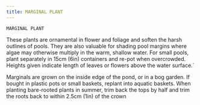 ```yaml
---
title: MARGINAL PLANT
---
```

`MARGINAL PLANT`

These plants are ornamental in flower and foliage and soften the harsh outlines of pools. They are also valuable for shading pool margins where algae may otherwise multiply in the warm, shallow water. For small pools, plant separately in 15cm (6in) containers and re-pot when overcrowded. Heights given indicate length of leaves or flowers above the water surface.`

Marginals are grown on the inside edge of the pond, or in a bog garden.  If bought in plastic pots or small baskets, replant into aquatic baskets.  When planting bare-rooted plants in summer, trim back the tops by half and trim the roots back to within 2.5cm (1in) of the crown